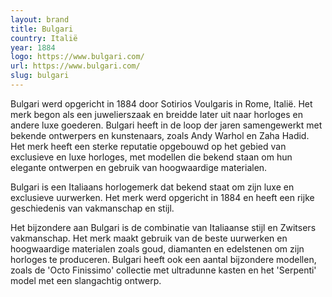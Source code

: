 ```yaml
---
layout: brand
title: Bulgari
country: Italië
year: 1884
logo: https://www.bulgari.com/
url: https://www.bulgari.com/
slug: bulgari
---
```

Bulgari werd opgericht in 1884 door Sotirios Voulgaris in Rome, Italië. Het merk begon als een juwelierszaak en breidde later uit naar horloges en andere luxe goederen. Bulgari heeft in de loop der jaren samengewerkt met bekende ontwerpers en kunstenaars, zoals Andy Warhol en Zaha Hadid. Het merk heeft een sterke reputatie opgebouwd op het gebied van exclusieve en luxe horloges, met modellen die bekend staan om hun elegante ontwerpen en gebruik van hoogwaardige materialen.

Bulgari is een Italiaans horlogemerk dat bekend staat om zijn luxe en exclusieve uurwerken. Het merk werd opgericht in 1884 en heeft een rijke geschiedenis van vakmanschap en stijl.

Het bijzondere aan Bulgari is de combinatie van Italiaanse stijl en Zwitsers vakmanschap. Het merk maakt gebruik van de beste uurwerken en hoogwaardige materialen zoals goud, diamanten en edelstenen om zijn horloges te produceren. Bulgari heeft ook een aantal bijzondere modellen, zoals de 'Octo Finissimo' collectie met ultradunne kasten en het 'Serpenti' model met een slangachtig ontwerp.

